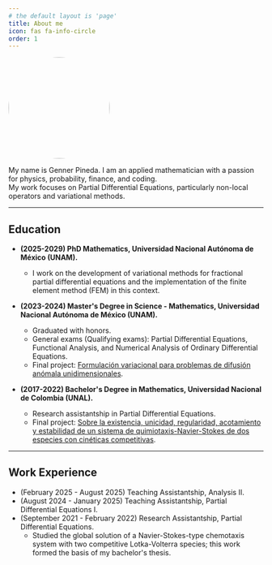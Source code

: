 ```yaml
---
# the default layout is 'page'
title: About me
icon: fas fa-info-circle
order: 1
---
```


<img src="/assets/img/media/profile.png"  style="border-radius: 50%; width: 200px; height: 200px; object-fit: cover;" />

My name is Genner Pineda. I am an applied mathematician with a passion for physics, probability, finance, and coding.  
My work focuses on Partial Differential Equations, particularly non-local operators and variational methods.

---

## **Education**

- **(2025-2029) PhD Mathematics, Universidad Nacional Autónoma de México (UNAM).**
  - I work on the development of variational methods for fractional partial differential equations and the implementation of the finite element method (FEM) in this context.

- **(2023-2024) Master's Degree in Science - Mathematics, Universidad Nacional Autónoma de México (UNAM).**  
  - Graduated with honors.  
  - General exams (Qualifying exams): Partial Differential Equations, Functional Analysis, and Numerical Analysis of Ordinary Differential Equations.  
  - Final project: [Formulación variacional para problemas de difusión anómala unidimensionales](/assets/documents/tesina.pdf).

- **(2017-2022) Bachelor's Degree in Mathematics, Universidad Nacional de Colombia (UNAL).**   
  - Research assistantship in Partial Differential Equations.  
  - Final project: [Sobre la existencia, unicidad, regularidad, acotamiento y estabilidad de un sistema de quimiotaxis-Navier-Stokes de dos especies con cinéticas competitivas](/assets/documents/Trabajo_de_Grado_Genner__Copy_.pdf).

---

## **Work Experience**

- (February 2025 - August 2025) Teaching Assistantship, Analysis II.  
- (August 2024 - January 2025) Teaching Assistantship, Partial Differential Equations I.  
- (September 2021 - February 2022) Research Assistantship, Partial Differential Equations.
  - Studied the global solution of a Navier-Stokes-type chemotaxis system with two competitive Lotka-Volterra species; this work formed the basis of my bachelor's thesis.
